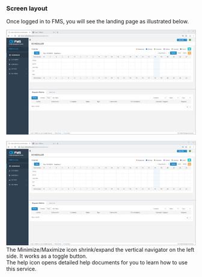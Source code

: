 ### Screen layout

Once logged in to FMS, you will see the landing page as illustrated below.

![](/assets/screen-layout.png)

![](/assets/screen-layout.png)The Minimize/Maximize icon shrink/expand the vertical navigator on the left side. It works as a toggle button.  
The help icon opens detailed help documents for you to learn how to use this service.


